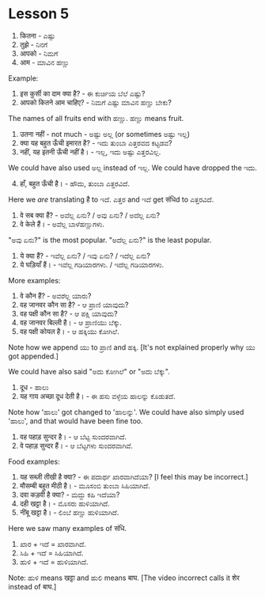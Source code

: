 # Lesson 5

1.  कितना - ಎಷ್ಟು
2.  तुझे - ನಿನಗೆ
3.  आपको - ನಿಮಗೆ
3.  आम - ಮಾವಿನ ಹಣ್ಣು

Example:

1.  इस कुर्सी का दाम क्या है? - ಈ ಕುರ್ಚಿಯ ಬೆಲೆ ಎಷ್ಟು?
2.  आपको कितने आम चाहिए? - ನಿಮಗೆ ಎಷ್ಟು ಮಾವಿನ ಹಣ್ಣು ಬೇಕು?

The names of all fruits end with ಹಣ್ಣು. ಹಣ್ಣು means fruit.

1.  उतना नहीं - not much - ಅಷ್ಟು ಅಲ್ಲ (or sometimes ಅಷ್ಟು ಇಲ್ಲ)
2.  क्या यह बहुत ऊँची इमारत है? - ಇದು ತುಂಬಾ ಎತ್ತರವದ ಕಟ್ಟಡವ?
3.  नहीं, यह इतनी ऊँची नहीं है। - ಇಲ್ಲ, ಇದು ಅಷ್ಟು ಎತ್ತರವಿಲ್ಲ.

We could have also used ಅಲ್ಲ instead of ಇಲ್ಲ.
We could have dropped the ಇದು.

4.  हाँ, बहुत ऊँची है। - ಹೌದು, ತುಂಬಾ ಎತ್ತರವಿದೆ.

Here we *are* translating है to ಇದೆ. ಎತ್ತರ and ಇದೆ get संधिd to ಎತ್ತರವಿದೆ.

1.  वे सब क्या हैं? - ಅವೆಲ್ಲ ಏನು? / ಅವು ಏನು? / ಅದೆಲ್ಲ ಏನು?
2.  वे केले हैं। - ಅವೆಲ್ಲ ಬಾಳೆಹಣ್ಣುಗಳು.

"ಅವು ಏನು?" is the most popular. "ಅದೆಲ್ಲ ಏನು?" is the least popular.

1.  ये क्या हैं? - ಇವೆಲ್ಲ ಏನು? / ಇವು ಏನು? / ಇದೆಲ್ಲ ಏನು?
2.  ये घड़ियाँ हैं। - ಇವೆಲ್ಲ ಗಡಿಯಾರಗಳು. / ಇದೆಲ್ಲ ಗಡಿಯಾರಗಳು.

More examples:

1.  वे कौन हैं? - ಅವರೆಲ್ಲ ಯಾರು?
2.  वह जानवर कौन सा है? - ಆ ಪ್ರಾಣಿ ಯಾವುದು?
3.  वह पक्षी कौन सा है? - ಆ ಪಕ್ಷಿ ಯಾವುದು?
4.  वह जानवर बिल्ली है। - ಆ ಪ್ರಾಣಿಯು ಬೆಕ್ಕು.
5.  वह पक्षी कोयल है। - ಆ ಹಕ್ಕಿಯು ಕೋಗಿಲೆ.

Note how we append ಯು to ಪ್ರಾಣಿ and ಹಕ್ಕಿ. [It's not explained properly why ಯು got appended.]

We could have also said "ಅದು ಕೋಗಿಲೆ" or "ಅದು ಬೆಕ್ಕು".

1.  दूध - ಹಾಲು
2.  यह गाय अच्छा दूध देती है। - ಈ ಹಸು ವಳ್ಳೆಯ ಹಾಲನ್ನು ಕೊಡುತದೆ.

Note how 'ಹಾಲು' got changed to 'ಹಾಲನ್ನು'. We could have also simply used 'ಹಾಲು', and that would have been fine too.

1.  वह पहाड़ सुन्दर है। - ಆ ಬೆಟ್ಟ ಸುಂದರವಾಗಿದೆ.
2.  वे पहाड़ सुन्दर हैं। - ಆ ಬೆಟ್ಟಗಳು ಸುಂದರವಾಗಿವೆ.

Food examples:

1.  यह सब्ज़ी तीखी है क्या? - ಈ ಪದಾರ್ಥ ಖಾರವಾಗಿದೆಯಾ? [I feel this may be incorrect.]
2.  मौसम्बी बहुत मीठी है। - ಮೂಸಂಬಿ ತುಂಬಾ ಸಿಹಿಯಾಗಿದೆ.
3.  दवा कड़वी है क्या? - ಮದ್ದು ಕಹಿ ಇದೆಯಾ?
4.  दही खट्टा है। - ಮೊಸರು ಹುಳಿಯಾಗಿದೆ.
5.  नींबू खट्टा है। - ಲಿಂಬೆ ಹಣ್ಣು ಹುಳಿಯಾಗಿದೆ.

Here we saw many examples of संधि.

1.  ಖಾರ + ಇದೆ = ಖಾರವಾಗಿದೆ.
2.  ಸಿಹಿ + ಇದೆ = ಸಿಹಿಯಾಗಿದೆ.
3.  ಹುಳಿ + ಇದೆ = ಹುಳಿಯಾಗಿದೆ.

Note: ಹುಳಿ means खट्टा and ಹುಲಿ means बाघ. [The video incorrect calls it शेर instead of बाघ.]

<script type="module" src="https://sharmaeklavya2.github.io/trin/trinUI.js?init=true&addCss=true"></script>